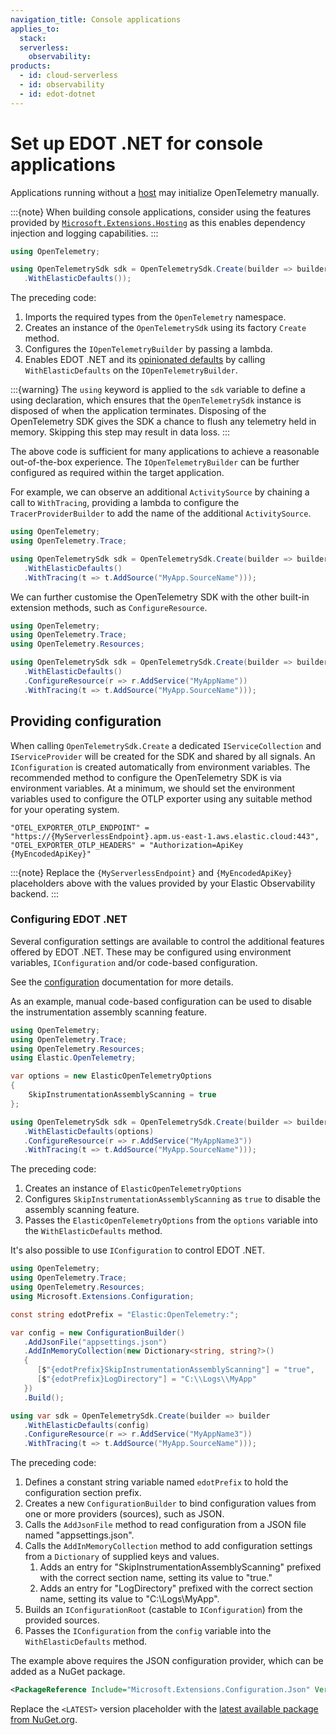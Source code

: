 ```yaml
---
navigation_title: Console applications
applies_to:
  stack:
  serverless:
    observability:
products:
  - id: cloud-serverless
  - id: observability
  - id: edot-dotnet
---
```


# Set up EDOT .NET for console applications

Applications running without a [host](https://learn.microsoft.com/dotnet/core/extensions/generic-host) may initialize
OpenTelemetry manually.

:::{note}
When building console applications, consider using the features provided by
[`Microsoft.Extensions.Hosting`](https://www.nuget.org/packages/microsoft.extensions.hosting) as this enables
dependency injection and logging capabilities.
:::

```csharp
using OpenTelemetry;

using OpenTelemetrySdk sdk = OpenTelemetrySdk.Create(builder => builder
   .WithElasticDefaults());
```

The preceding code:

1. Imports the required types from the `OpenTelemetry` namespace.
1. Creates an instance of the `OpenTelemetrySdk` using its factory `Create` method.
1. Configures the `IOpenTelemetryBuilder` by passing a lambda.
1. Enables EDOT .NET and its [opinionated defaults](edot-defaults.md) by calling `WithElasticDefaults` on the `IOpenTelemetryBuilder`.

:::{warning}
The `using` keyword is applied to the `sdk` variable to define a using declaration, which ensures that the
`OpenTelemetrySdk` instance is disposed of when the application terminates. Disposing of the OpenTelemetry SDK gives the
SDK a chance to flush any telemetry held in memory. Skipping this step may result in data loss.
:::

The above code is sufficient for many applications to achieve a reasonable out-of-the-box experience. The
`IOpenTelemetryBuilder` can be further configured as required within the target application. 

For example, we can observe an additional `ActivitySource` by chaining a call to `WithTracing`,
providing a lambda to configure the `TracerProviderBuilder` to add the name of the additional
`ActivitySource`.

```csharp
using OpenTelemetry;
using OpenTelemetry.Trace;

using OpenTelemetrySdk sdk = OpenTelemetrySdk.Create(builder => builder
   .WithElasticDefaults()
   .WithTracing(t => t.AddSource("MyApp.SourceName")));
```

We can further customise the OpenTelemetry SDK with the other built-in extension methods,
such as `ConfigureResource`.

```csharp
using OpenTelemetry;
using OpenTelemetry.Trace;
using OpenTelemetry.Resources;

using OpenTelemetrySdk sdk = OpenTelemetrySdk.Create(builder => builder
   .WithElasticDefaults()
   .ConfigureResource(r => r.AddService("MyAppName"))
   .WithTracing(t => t.AddSource("MyApp.SourceName")));
```

## Providing configuration

When calling `OpenTelemetrySdk.Create` a dedicated `IServiceCollection` and `IServiceProvider` will be created for the 
SDK and shared by all signals. An `IConfiguration` is created automatically from environment variables. The
recommended method to configure the OpenTelemetry SDK is via environment variables. At a minimum, we should set
the environment variables used to configure the OTLP exporter using any suitable method for your operating system.

```
"OTEL_EXPORTER_OTLP_ENDPOINT" = "https://{MyServerlessEndpoint}.apm.us-east-1.aws.elastic.cloud:443",
"OTEL_EXPORTER_OTLP_HEADERS" = "Authorization=ApiKey {MyEncodedApiKey}"
```

:::{note}
Replace the `{MyServerlessEndpoint}` and `{MyEncodedApiKey}` placeholders above with the values provided
by your Elastic Observability backend.
:::

### Configuring EDOT .NET

Several configuration settings are available to control the additional features offered by EDOT .NET.
These may be configured using environment variables, `IConfiguration` and/or code-based configuration.

See the [configuration](../configuration.md) documentation for more details.

As an example, manual code-based configuration can be used to disable the instrumentation assembly scanning
feature.

```csharp
using OpenTelemetry;
using OpenTelemetry.Trace;
using OpenTelemetry.Resources;
using Elastic.OpenTelemetry;

var options = new ElasticOpenTelemetryOptions
{
	SkipInstrumentationAssemblyScanning = true
};

using OpenTelemetrySdk sdk = OpenTelemetrySdk.Create(builder => builder
   .WithElasticDefaults(options)
   .ConfigureResource(r => r.AddService("MyAppName3"))
   .WithTracing(t => t.AddSource("MyApp.SourceName")));
```

The preceding code:

1. Creates an instance of `ElasticOpenTelemetryOptions`
1. Configures `SkipInstrumentationAssemblyScanning` as `true` to disable the assembly scanning feature.
1. Passes the `ElasticOpenTelemetryOptions` from the `options` variable into the `WithElasticDefaults` method.

It's also possible to use `IConfiguration` to control EDOT .NET.

```csharp
using OpenTelemetry;
using OpenTelemetry.Trace;
using OpenTelemetry.Resources;
using Microsoft.Extensions.Configuration;

const string edotPrefix = "Elastic:OpenTelemetry:";

var config = new ConfigurationBuilder()
   .AddJsonFile("appsettings.json")
   .AddInMemoryCollection(new Dictionary<string, string?>()
   {
      [$"{edotPrefix}SkipInstrumentationAssemblyScanning"] = "true",
      [$"{edotPrefix}LogDirectory"] = "C:\\Logs\\MyApp"
   })
   .Build();

using var sdk = OpenTelemetrySdk.Create(builder => builder
   .WithElasticDefaults(config)
   .ConfigureResource(r => r.AddService("MyAppName3"))
   .WithTracing(t => t.AddSource("MyApp.SourceName")));
```

The preceding code:

1. Defines a constant string variable named `edotPrefix` to hold the configuration section prefix.
1. Creates a new `ConfigurationBuilder` to bind configuration values from one or more providers (sources), such as JSON.
1. Calls the `AddJsonFile` method to read configuration from a JSON file named "appsettings.json".
1. Calls the `AddInMemoryCollection` method to add configuration settings from a `Dictionary` of supplied keys and values.
   1. Adds an entry for "SkipInstrumentationAssemblyScanning" prefixed with the correct section name, setting its value to "true."
   1. Adds an entry for "LogDirectory" prefixed with the correct section name, setting its value to "C:\Logs\MyApp".
1. Builds an `IConfigurationRoot` (castable to `IConfiguration`) from the provided sources.
1. Passes the `IConfiguration` from the `config` variable into the `WithElasticDefaults` method.

The example above requires the JSON configuration provider, which can be added as a NuGet package.

```xml
<PackageReference Include="Microsoft.Extensions.Configuration.Json" Version="<LATEST>" />
```

Replace the `<LATEST>` version placeholder with the [latest available package from NuGet.org](https://www.nuget.org/packages/Microsoft.Extensions.Configuration.Json).